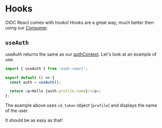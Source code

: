# Hooks

OIDC React comes with hooks! Hooks are a great way, much better then using our [Consumer](https://reactjs.org/docs/context.html#contextconsumer).

## `useAuth`

useAuth returns the same as our [authContext](../docs/interfaces/authcontextprops.md). Let's look at an example of use.

```typescript
import { useAuth } from 'oidc-react';

export default () => {
  const auth = useAuth();

  return <p>Hello {auth.profile.name}!</p>;
};
```

The example above uses `id_token` object (`profile`) and displays the name of the user.

It should be as easy as that!
